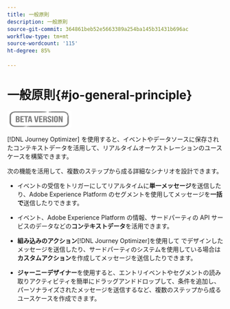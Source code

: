 ```yaml
---
title: 一般原則
description: 一般原則
source-git-commit: 364861beb52e5663389a254ba145b31431b696ac
workflow-type: tm+mt
source-wordcount: '115'
ht-degree: 85%

---
```


# 一般原則{#jo-general-principle}

![](../assets/do-not-localize/badge.png)

[!DNL Journey Optimizer] を使用すると、イベントやデータソースに保存されたコンテキストデータを活用して、リアルタイムオーケストレーションのユースケースを構築できます。

次の機能を活用して、複数のステップから成る詳細なシナリオを設計できます。

* イベントの受信をトリガーにしてリアルタイムに&#x200B;**単一メッセージ**&#x200B;を送信したり、Adobe Experience Platform のセグメントを使用してメッセージを&#x200B;**一括で**&#x200B;送信したりできます。

* イベント、Adobe Experience Platform の情報、サードパーティの API サービスのデータなどの&#x200B;**コンテキストデータ**&#x200B;を活用できます。

* **組み込みのアクション**[!DNL Journey Optimizer]を使用して でデザインしたメッセージを送信したり、サードパーティのシステムを使用している場合は&#x200B;**カスタムアクション**&#x200B;を作成してメッセージを送信したりできます。

* **ジャーニーデザイナー**&#x200B;を使用すると、エントリイベントやセグメントの読み取りアクティビティを簡単にドラッグアンドドロップして、条件を追加し、パーソナライズされたメッセージを送信するなど、複数のステップから成るユースケースを作成できます。
